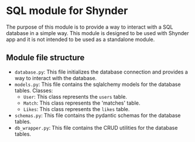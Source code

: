 # SQL module for Shynder
The purpose of this module is to provide a way to interact with a SQL database in a simple way. This module is designed to be used with Shynder app and it is not intended to be used as a standalone module.

## Module file structure
- `database.py`: This file initializes the database connection and provides a way to interact with the database.
- `models.py`: This file contains the sqlalchemy models for the database tables.
    Classes:
    - `User`: This class represents the `users` table.
    - `Match`: This class represents the 'matches' table.
    - `Likes`: This class represents the `likes` table.
- `schemas.py`: This file contains the pydantic schemas for the database tables.
- `db_wrapper.py`: This file contains the CRUD utilities for the database tables.


